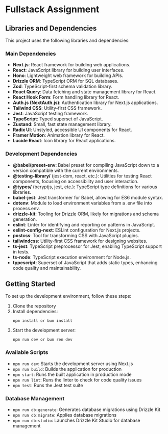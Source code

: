 # Fullstack Assignment

## Libraries and Dependencies

This project uses the following libraries and dependencies:

### Main Dependencies

* **Next.js**: React framework for building web applications.
* **React**: JavaScript library for building user interfaces.
* **Hono**: Lightweight web framework for building APIs.
* **Drizzle ORM**: TypeScript ORM for SQL databases.
* **Zod**: TypeScript-first schema validation library.
* **React Query**: Data fetching and state management library for React.
* **React Hook Form**: Form handling library for React.
* **Auth.js (NextAuth.js)**: Authentication library for Next.js applications.
* **Tailwind CSS**: Utility-first CSS framework.
* **Jest**: JavaScript testing framework.
* **TypeScript**: Typed superset of JavaScript.
* **Zustand**: Small, fast state management library.
* **Radix UI**: Unstyled, accessible UI components for React.
* **Framer Motion**: Animation library for React.
* **Lucide React**: Icon library for React applications.

### Development Dependencies

* **@babel/preset-env**: Babel preset for compiling JavaScript down to a version compatible with the current environments.
* **@testing-library/** (jest-dom, react, etc.): Utilities for testing React components, focusing on accessibility and user interaction.
* **@types/** (bcryptjs, jest, etc.): TypeScript type definitions for various libraries.
* **babel-jest**: Jest transformer for Babel, allowing for ES6 module syntax.
* **dotenv**: Module to load environment variables from a .env file into process.env.
* **drizzle-kit**: Tooling for Drizzle ORM, likely for migrations and schema generation.
* **eslint**: Linter for identifying and reporting on patterns in JavaScript.
* **eslint-config-next**: ESLint configuration for Next.js projects.
* **postcss**: Tool for transforming CSS with JavaScript plugins.
* **tailwindcss**: Utility-first CSS framework for designing websites.
* **ts-jest**: TypeScript preprocessor for Jest, enabling TypeScript support in tests.
* **ts-node**: TypeScript execution environment for Node.js.
* **typescript**: Superset of JavaScript that adds static types, enhancing code quality and maintainability.

## Getting Started

To set up the development environment, follow these steps:

1. Clone the repository
2. Install dependencies:
   ```
   npm install or bun install 
   ```
3. Start the development server:
   ```
   npm run dev or bun ren dev
   ```

### Available Scripts

- `npm run dev`: Starts the development server using Next.js
- `npm run build`: Builds the application for production
- `npm start`: Runs the built application in production mode
- `npm run lint`: Runs the linter to check for code quality issues
- `npm test`: Runs the Jest test suite

### Database Management

- `npm run db:generate`: Generates database migrations using Drizzle Kit
- `npm run db:migrate`: Applies database migrations
- `npm run db:studio`: Launches Drizzle Kit Studio for database management

